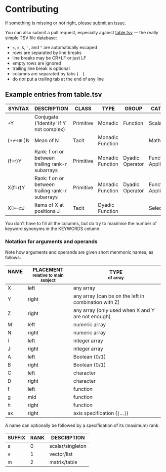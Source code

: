 # Contributing

If something is missing or not right, please [submit an issue](https://github.com/abrudz/aplcart/issues/new/choose).

You can also submit a pull request, especially against [table.tsv](table.tsv) — the really simple TSV file database: 

- `<`, `>`, `&`, `'`, and `"` are automatically escaped
- rows are separated by line breaks
- line breaks may be CR+LF or just LF
- empty rows are ignored
- trailing line break is optional
- columns are separated by tabs (`	`)
- do *not* put a trailing tab at the end of any line

## Example entries from table.tsv

|SYNTAX|DESCRIPTION|CLASS|TYPE|GROUP|CATEGORY|KEYWORDS|
|------|-----------|-----|----|-----|---------|--------|
| +Y   |Conjugate ('Identity' if Y not complex)|Primitive|Monadic|Function|Scalar|Function|Mathematical|plus complex|
|(+⌿÷≢)N|Mean of N|Tacit|Monadic Function| |Mathematical|average arithmeticmean|
|(f⍤r)Y|Rank: f on or between trailing rank-r subarrays|Primitive|Monadic Function|Dyadic Operator|Function Application|	jotdiaeresis rank paw|
|X(f⍤r)Y|Rank: f on or between trailing rank-r subarrays|Primitive|Monadic Function|Dyadic Operator|Function Application|	jotdiaeresis rank paw|
|X⌷⍨∘⊂J|Items of X at positions J|Tacit|Dyadic Function| |Selection|index|

You don't have to fill all the columns, but do try to maximise the number of keyword synonyms in the KEYWORDS column

### Notation for arguments and operands

Note how arguments and operands are given short menmonic names, as follows:

|NAME<br> |PLACEMENT<br><sup>relative to main subject</sub>|TYPE<br><sup>of array</sup>|
| - | - | -|
|X|left|any array|
|Y|right|any array (can be on the left in combination with Z)|
|Z|right|any array (only used when X and Y are not enough)|
|M|left|numeric array|
|N|right|numeric array|
|I|left|integer array|
|J|right|integer array|
|A|left|Boolean (0/1)|
|B|right|Boolean (0/1)|
|C|left|character|
|D|right|character|
|f|left|function|
|g|mid|function|
|h|right|function|
|ax|right|axis specification (`[`…`]`)|

A name can optionally be followed by a specification of its (maximum) rank:

|SUFFIX|RANK|DESCRIPTION|
| - | - | -|
|s|0|scalar/singleton|
|v|1|vector/list|
|m|2|matrix/table|
